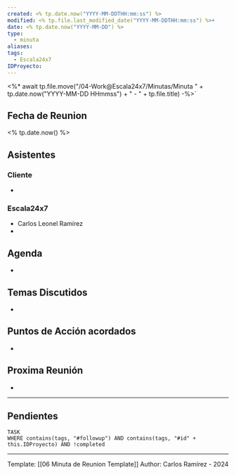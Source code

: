 ```yaml
---
created: <% tp.date.now("YYYY-MM-DDTHH:mm:ss") %>
modified: <% tp.file.last_modified_date("YYYY-MM-DDTHH:mm:ss") %>+
date: <% tp.date.now("YYYY-MM-DD") %>
type:
  - minuta
aliases: 
tags:
  - Escala24x7
IDProyecto: 
---
```


<%* await tp.file.move("/04-Work@Escala24x7/Minutas/Minuta " + tp.date.now("YYYY-MM-DD HHmmss") + " - " + tp.file.title) -%>`


## Fecha de Reunion
<% tp.date.now() %>

## Asistentes

### Cliente
* 
### Escala24x7
- Carlos Leonel Ramírez
-  

## Agenda
* 
## Temas Discutidos
*  

## Puntos de Acción acordados
- 

## Proxima Reunión
*   

--- 
## Pendientes

```dataview
TASK
WHERE contains(tags, "#followup") AND contains(tags, "#id" + this.IDProyecto) AND !completed
```

---
Template: [[06 Minuta de Reunion Template]]
Author: Carlos Ramírez - 2024
